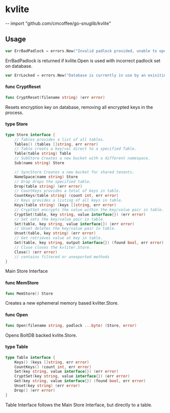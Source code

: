 # kvlite
--
    import "github.com/cmcoffee/go-snuglib/kvlite"


## Usage

```go
var ErrBadPadlock = errors.New("Invalid padlock provided, unable to open database.")
```
ErrBadPadlock is returned if kvlite.Open is used with incorrect padlock set on
database.

```go
var ErrLocked = errors.New("Database is currently in use by an exisiting instance, please close it and try again.")
```

#### func  CryptReset

```go
func CryptReset(filename string) (err error)
```
Resets encryption key on database, removing all encrypted keys in the process.

#### type Store

```go
type Store interface {
	// Tables provides a list of all tables.
	Tables() (tables []string, err error)
	// Table creats a key/val direct to a specified Table.
	Table(table string) Table
	// SubStore Creates a new bucket with a different namespace.
	Sub(name string) Store

	// SyncStore Creates a new bucket for shared tenants.
	NameSpace(name string) Store
	// Drop drops the specified table.
	Drop(table string) (err error)
	// CountKeys provides a total of keys in table.
	CountKeys(table string) (count int, err error)
	// Keys provides a listing of all keys in table.
	Keys(table string) (keys []string, err error)
	// CryptSet encrypts the value within the key/value pair in table.
	CryptSet(table, key string, value interface{}) (err error)
	// Set sets the key/value pair in table.
	Set(table, key string, value interface{}) (err error)
	// Unset deletes the key/value pair in table.
	Unset(table, key string) (err error)
	// Get retrieves value at key in table.
	Get(table, key string, output interface{}) (found bool, err error)
	// Close closes the kvliter.Store.
	Close() (err error)
	// contains filtered or unexported methods
}
```

Main Store Interface

#### func  MemStore

```go
func MemStore() Store
```
Creates a new ephemeral memory based kvliter.Store.

#### func  Open

```go
func Open(filename string, padlock ...byte) (Store, error)
```
Opens BoltDB backed kvlite.Store.

#### type Table

```go
type Table interface {
	Keys() (keys []string, err error)
	CountKeys() (count int, err error)
	Set(key string, value interface{}) (err error)
	CryptSet(key string, value interface{}) (err error)
	Get(key string, value interface{}) (found bool, err error)
	Unset(key string) (err error)
	Drop() (err error)
}
```

Table Interface follows the Main Store Interface, but directly to a table.

